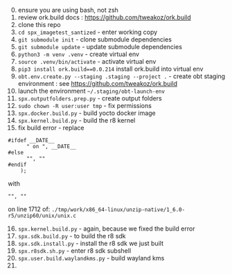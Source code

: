 0. ensure you are using bash, not zsh
1. review ork.build docs : https://github.com/tweakoz/ork.build
2. clone this repo
3. ```cd spx_imagetest_santized``` - enter working copy
4. ```git submodule init``` - clone submodule dependencies
5. ```git submodule update``` - update submodule dependencies
6. ```python3 -m venv .venv``` - create virtual env 
7. ```source .venv/bin/activate``` - activate virtual env 
8. ```pip3 install ork.build==0.0.214``` install ork.build into virtual env
9. ```obt.env.create.py --staging .staging --project .``` - create obt staging environment : see https://github.com/tweakoz/ork.build
10. launch the environment ```~/.staging/obt-launch-env```
11. ```spx.outputfolders.prep.py``` - create output folders
12. ```sudo chown -R user:user tmp``` - fix permissions
13. ```spx.docker.build.py``` - build yocto docker image
14. ```spx.kernel.build.py``` - build the r8 kernel
15. fix build error - replace 
```
#ifdef __DATE__
      " on ", __DATE__
#else
      "", ""
#endif
    );
``` 
with 
```
"", ""
``` 
on line 1712 of: 
```./tmp/work/x86_64-linux/unzip-native/1_6.0-r5/unzip60/unix/unix.c```

16. ```spx.kernel.build.py``` - again, because we fixed the build error
17. ```spx.sdk.build.py``` - to build the r8 sdk
18. ```spx.sdk.install.py``` - install the r8 sdk we just built
19. ```spx.r8sdk.sh.py``` - enter r8 sdk subshell 
20. ```spx.user.build.waylandkms.py``` - build wayland kms
21.   
